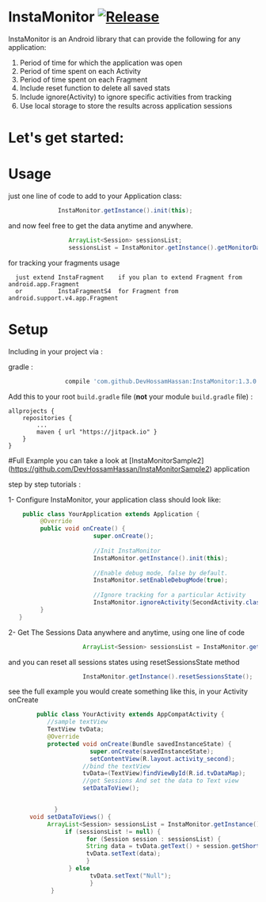 # InstaMonitor [![Release](https://jitpack.io/v/DevHossamHassan/InstaMonitor.svg)](https://jitpack.io/#DevHossamHassan/InstaMonitor)
InstaMonitor is an Android library that can provide the following for any application:

1. Period of time for which the application was open 
2. Period of time spent on each Activity 
3. Period of time spent on each Fragment 
4. Include reset function to delete all saved stats 
5. Include ignore(Activity) to ignore speciﬁc activities from tracking 
6. Use local storage to store the results across application sessions


# Let's get started:
 
# Usage

  just one line of code to add to your Application class:
   ```java
                 InstaMonitor.getInstance().init(this);
   ```

        
  and now feel free to get the data anytime and  anywhere.
   ```java
                    ArrayList<Session> sessionsList;
                    sessionsList = InstaMonitor.getInstance().getMonitorData();
   ```
  for tracking your fragments usage 
  
      just extend InstaFragment    if you plan to extend Fragment from android.app.Fragment
      or          InstaFragmentS4  for Fragment from android.support.v4.app.Fragment
      


# Setup
  Including in your project via :

   gradle :
   ```gradle
                   compile 'com.github.DevHossamHassan:InstaMonitor:1.3.0'
   ```
  
Add this to your root `build.gradle` file (**not** your module `build.gradle` file) :
    
    allprojects {
        repositories {
            ...
            maven { url "https://jitpack.io" }
        }
    }

#Full Example 
   you can take a look at  [InstaMonitorSample2] (https://github.com/DevHossamHassan/InstaMonitorSample2) application 
   
   
   step by step tutorials :
   
  1- Configure InstaMonitor,
      your application class should look like:
  ```java
      public class YourApplication extends Application {
           @Override
           public void onCreate() {
                          super.onCreate();
        
                          //Init InstaMonitor
                          InstaMonitor.getInstance().init(this);
        
                          //Enable debug mode, false by default.
                          InstaMonitor.setEnableDebugMode(true);
        
                          //Ignore tracking for a particular Activity
                          InstaMonitor.ignoreActivity(SecondActivity.class);
           }
     }
   ```

  2- Get The Sessions Data anywhere and anytime,
   using one line of code 
   ```java
                        ArrayList<Session> sessionsList = InstaMonitor.getInstance().getMonitorData();
   ```
   and you can reset all sessions states using resetSessionsState method 
   ```java
                        InstaMonitor.getInstance().resetSessionsState();
   ```
 see the full example you would create something like this,
        in your Activity onCreate 
        
 ```java
         public class YourActivity extends AppCompatActivity {
            //sample textView 
            TextView tvData;
            @Override
            protected void onCreate(Bundle savedInstanceState) {
                        super.onCreate(savedInstanceState);
                        setContentView(R.layout.activity_second);
                      //bind the textView 
                      tvData=(TextView)findViewById(R.id.tvDataMap);
                      //get Sessions And set the data to Text view
                      setDataToView();


              }
       void setDataToViews() {
            ArrayList<Session> sessionsList = InstaMonitor.getInstance().getMonitorData();
                 if (sessionsList != null) {
                       for (Session session : sessionsList) {
                       String data = tvData.getText() + session.getShortName() + "\t" + session.getTime()+"\n";
                       tvData.setText(data);
                       }
                  } else
                        tvData.setText("Null");
                        }
             }
      
```